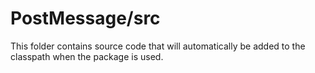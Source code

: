 # PostMessage/src

This folder contains source code that will automatically be added to the classpath when
the package is used.
